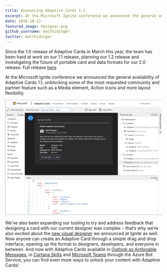 ```yaml
---
title: Announcing Adaptive Cards 1.1
excerpt: At the Microsoft Ignite conference we announced the general availability of Adaptive Cards 1.1, unblocking some of the most requested community and partner feature such as a Media element, Action Icons and more layout flexibility.
date: 2018-10-12
featured_image: designer.png
github_username: matthidinger
twitter: matthidinger
---
```


Since the 1.0 release of Adaptive Cards in March this year, the team has been hard at work on our 1.1 release, planning our 1.2 release and investigating the future of portable card and data formats for our 2.0 release.  Full release [here](https://github.com/Microsoft/AdaptiveCards/wiki/1.1-Feature-List)

At the Microsoft Ignite conference we announced the general availability of Adaptive Cards 1.1, unblocking some of the most requested community and partner feature such as a Media element, Action Icons and more layout flexibility. 

![designer](Announcing-1.1/designer.png)

We’ve also been expanding our tooling to try and address feedback that designing a card with our current designer was complex – that’s why we’re also excited about the [new visual designer](https://aka.ms/adaptivedesigner) we announced at Ignite as well.  Now anyone can create an Adaptive Card through a simple drag and drop interface, opening up the format to designers, developers, and everyone in between.  And now with Adaptive Cards available in [Outlook as Actionable Messages](https://docs.microsoft.com/en-us/outlook/actionable-messages/adaptive-card), in [Cortana Skills](https://docs.microsoft.com/en-us/cortana/skills/adaptive-cards) and [Microsoft Teams](https://docs.microsoft.com/en-us/microsoftteams/platform/concepts/cards/cards-reference#adaptive-card) through the Azure Bot Service, you can find even more ways to unlock your content with Adaptive Cards!

